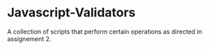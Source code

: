 # Javascript-Validators
A collection of scripts that perform certain operations as directed in assignement 2.
